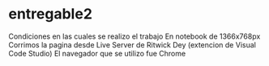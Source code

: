 # entregable2

Condiciones en las cuales se realizo el trabajo
  En notebook de 1366x768px
  Corrimos la pagina desde Live Server de Ritwick Dey (extencion de Visual Code Studio)
  El navegador que se utilizo fue Chrome 
